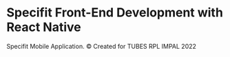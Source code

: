 # Specifit Front-End Development with React Native

Specifit Mobile Application.
© Created for TUBES RPL IMPAL 2022
